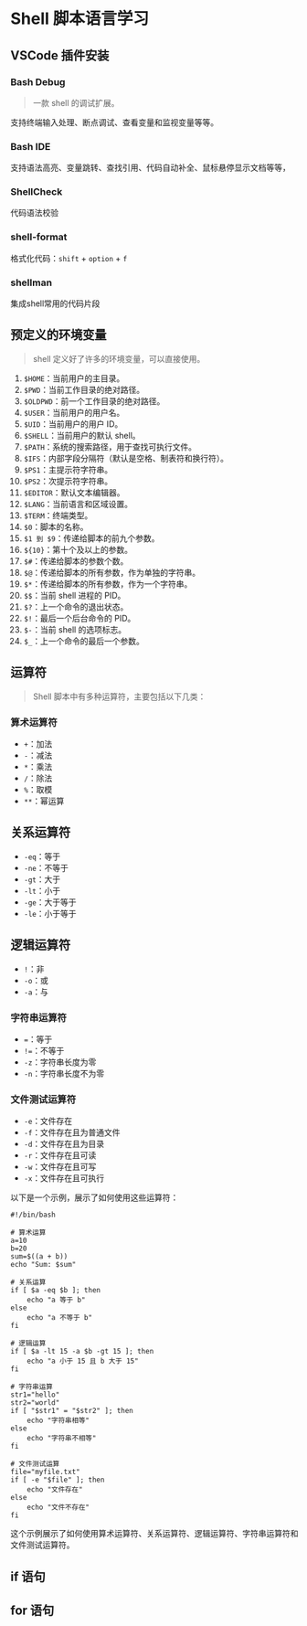 # Shell 脚本语言学习

## VSCode 插件安装
###  Bash Debug
> 一款 shell 的调试扩展。

支持终端输入处理、断点调试、查看变量和监视变量等等。

###  Bash IDE
支持语法高亮、变量跳转、查找引用、代码自动补全、鼠标悬停显示文档等等，

### ShellCheck
代码语法校验

### shell-format
格式化代码：`shift` + `option` + `f`

### shellman
集成shell常用的代码片段

## 预定义的环境变量
> shell 定义好了许多的环境变量，可以直接使用。
1. `$HOME`：当前用户的主目录。
2. `$PWD`：当前工作目录的绝对路径。
3. `$OLDPWD`：前一个工作目录的绝对路径。
4. `$USER`：当前用户的用户名。
5. `$UID`：当前用户的用户 ID。
6. `$SHELL`：当前用户的默认 shell。
7. `$PATH`：系统的搜索路径，用于查找可执行文件。
8. `$IFS`：内部字段分隔符（默认是空格、制表符和换行符）。
9. `$PS1`：主提示符字符串。
10. `$PS2`：次提示符字符串。
11. `$EDITOR`：默认文本编辑器。
12. `$LANG`：当前语言和区域设置。
13. `$TERM`：终端类型。
14. `$0`：脚本的名称。
15. `$1 到 $9`：传递给脚本的前九个参数。
16. `${10}`：第十个及以上的参数。
17. `$#`：传递给脚本的参数个数。
18. `$@`：传递给脚本的所有参数，作为单独的字符串。
19. `$*`：传递给脚本的所有参数，作为一个字符串。
20. `$$`：当前 shell 进程的 PID。
21. `$?`：上一个命令的退出状态。
22. `$!`：最后一个后台命令的 PID。
23. `$-`：当前 shell 的选项标志。
24. `$_`：上一个命令的最后一个参数。


## 运算符
> Shell 脚本中有多种运算符，主要包括以下几类：

### 算术运算符
- `+`：加法
- `-`：减法
- `*`：乘法
- `/`：除法
- `%`：取模
- `**`：幂运算

## 关系运算符
- `-eq`：等于
- `-ne`：不等于
- `-gt`：大于
- `-lt`：小于
- `-ge`：大于等于
- `-le`：小于等于

## 逻辑运算符
- `!`：非
- `-o`：或
- `-a`：与

### 字符串运算符
- `=`：等于
- `!=`：不等于
- `-z`：字符串长度为零
- `-n`：字符串长度不为零

### 文件测试运算符
- `-e`：文件存在
- `-f`：文件存在且为普通文件
- `-d`：文件存在且为目录
- `-r`：文件存在且可读
- `-w`：文件存在且可写
- `-x`：文件存在且可执行

以下是一个示例，展示了如何使用这些运算符：

```shell
#!/bin/bash

# 算术运算
a=10
b=20
sum=$((a + b))
echo "Sum: $sum"

# 关系运算
if [ $a -eq $b ]; then
    echo "a 等于 b"
else
    echo "a 不等于 b"
fi

# 逻辑运算
if [ $a -lt 15 -a $b -gt 15 ]; then
    echo "a 小于 15 且 b 大于 15"
fi

# 字符串运算
str1="hello"
str2="world"
if [ "$str1" = "$str2" ]; then
    echo "字符串相等"
else
    echo "字符串不相等"
fi

# 文件测试运算
file="myfile.txt"
if [ -e "$file" ]; then
    echo "文件存在"
else
    echo "文件不存在"
fi
```

这个示例展示了如何使用算术运算符、关系运算符、逻辑运算符、字符串运算符和文件测试运算符。



## if 语句

## for 语句

